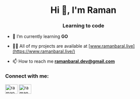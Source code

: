 <h1 align="center">Hi 👋, I'm Raman</h1>
<h3 align="center">Learning to code</h3>

- 🌱 I’m currently learning **GO**

- 👨‍💻 All of my projects are available at [www.ramanbaral.live](https://www.ramanbaral.live/)

- 📫 How to reach me **ramanbaral.dev@gmail.com**

<h3 align="left">Connect with me:</h3>
<p align="left">
<a href="https://twitter.com/raman_baral_" target="blank"><img align="center" src="https://raw.githubusercontent.com/rahuldkjain/github-profile-readme-generator/master/src/images/icons/Social/twitter.svg" alt="raman_baral_" height="30" width="40" /></a>
<a href="https://linkedin.com/in/ramanbaral" target="blank"><img align="center" src="https://raw.githubusercontent.com/rahuldkjain/github-profile-readme-generator/master/src/images/icons/Social/linked-in-alt.svg" alt="ramanbaral" height="30" width="40" /></a>
</p>
